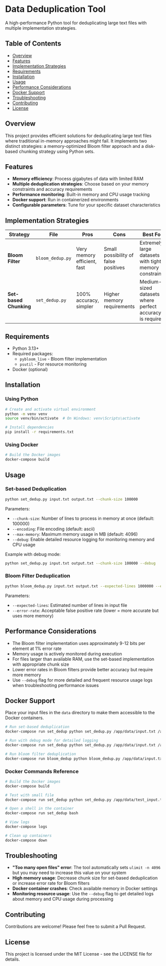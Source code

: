# Data Deduplication Tool

A high-performance Python tool for deduplicating large text files with multiple implementation strategies.

## Table of Contents
- [Overview](#overview)
- [Features](#features)
- [Implementation Strategies](#implementation-strategies)
- [Requirements](#requirements)
- [Installation](#installation)
- [Usage](#usage)
- [Performance Considerations](#performance-considerations)
- [Docker Support](#docker-support)
- [Troubleshooting](#troubleshooting)
- [Contributing](#contributing)
- [License](#license)

## Overview

This project provides efficient solutions for deduplicating large text files where traditional in-memory approaches might fail. It implements two distinct strategies: a memory-optimized Bloom filter approach and a disk-based chunking strategy using Python sets.

## Features

- **Memory efficiency**: Process gigabytes of data with limited RAM
- **Multiple deduplication strategies**: Choose based on your memory constraints and accuracy requirements
- **Performance monitoring**: Built-in memory and CPU usage tracking
- **Docker support**: Run in containerized environments
- **Configurable parameters**: Tune for your specific dataset characteristics

## Implementation Strategies

| Strategy | File | Pros | Cons | Best For |
|----------|------|------|------|----------|
| **Bloom Filter** | `bloom_dedup.py` | Very memory efficient, fast | Small possibility of false positives | Extremely large datasets with tight memory constraints |
| **Set-based Chunking** | `set_dedup.py` | 100% accuracy, simpler | Higher memory requirements | Medium-sized datasets where perfect accuracy is required |

## Requirements

- Python 3.13+
- Required packages:
  - `pybloom_live` - Bloom filter implementation
  - `psutil` - For resource monitoring
- Docker (optional)

## Installation

### Using Python

```sh
# Create and activate virtual environment
python -m venv venv
source venv/bin/activate  # On Windows: venv\Scripts\activate

# Install dependencies
pip install -r requirements.txt
```

### Using Docker

```sh
# Build the Docker images
docker-compose build
```

## Usage

### Set-based Deduplication

```sh
python set_dedup.py input.txt output.txt --chunk-size 100000
```

Parameters:
- `--chunk-size`: Number of lines to process in memory at once (default: 100000)
- `--encoding`: File encoding (default: ascii)
- `--max-memory`: Maximum memory usage in MB (default: 4096)
- `--debug`: Enable detailed resource logging for monitoring memory and CPU usage

Example with debug mode:
```sh
python set_dedup.py input.txt output.txt --chunk-size 100000 --debug
```

### Bloom Filter Deduplication

```sh
python bloom_dedup.py input.txt output.txt --expected-lines 1000000 --error-rate 0.001
```

Parameters:
- `--expected-lines`: Estimated number of lines in input file
- `--error-rate`: Acceptable false positive rate (lower = more accurate but uses more memory)

## Performance Considerations

- The Bloom filter implementation uses approximately 9-12 bits per element at 1% error rate
- Memory usage is actively monitored during execution
- For files larger than available RAM, use the set-based implementation with appropriate chunk size
- Lower error rates in Bloom filters provide better accuracy but require more memory
- Use `--debug` flag for more detailed and frequent resource usage logs when troubleshooting performance issues

## Docker Support

Place your input files in the `data` directory to make them accessible to the Docker containers.

```sh
# Run set-based deduplication
docker-compose run set_dedup python set_dedup.py /app/data/input.txt /app/data/output.txt --chunk-size 100000

# Run with debug mode for detailed logging
docker-compose run set_dedup python set_dedup.py /app/data/input.txt /app/data/output.txt --chunk-size 100000 --debug

# Run bloom filter deduplication  
docker-compose run bloom_dedup python bloom_dedup.py /app/data/input.txt /app/data/output.txt --expected-lines 5000000
```

### Docker Commands Reference

```sh
# Build the Docker images
docker-compose build

# Test with small file
docker-compose run set_dedup python set_dedup.py /app/data/test_input.txt /app/data/test_output.txt --chunk-size 1000

# Open a shell in the container
docker-compose run set_dedup bash

# View logs
docker-compose logs

# Clean up containers
docker-compose down
```

## Troubleshooting

- **"Too many open files" error**: The tool automatically sets `ulimit -n 4096` but you may need to increase this value on your system
- **High memory usage**: Decrease chunk size for set-based deduplication or increase error rate for Bloom filters
- **Docker container crashes**: Check available memory in Docker settings
- **Monitoring resource usage**: Use the `--debug` flag to get detailed logs about memory and CPU usage during processing

## Contributing

Contributions are welcome! Please feel free to submit a Pull Request.

## License

This project is licensed under the MIT License - see the LICENSE file for details.

